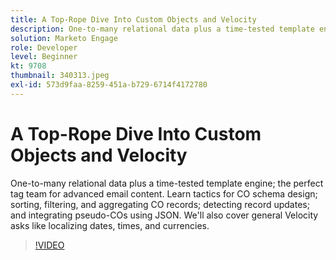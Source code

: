 ```yaml
---
title: A Top-Rope Dive Into Custom Objects and Velocity
description: One-to-many relational data plus a time-tested template engine - the perfect tag team for advanced email content. Learn tactics for CO schema design - sorting, filtering, and aggregating CO records, detecting record updates, and integrating pseudo-COs using JSON.
solution: Marketo Engage
role: Developer
level: Beginner
kt: 9708
thumbnail: 340313.jpeg
exl-id: 573d9faa-8259-451a-b729-6714f4172780
---
```

# A Top-Rope Dive Into Custom Objects and Velocity

One-to-many relational data plus a time-tested template engine; the perfect tag team for advanced email content. Learn tactics for CO
schema design; sorting, filtering, and aggregating CO records; detecting record updates; and integrating pseudo-COs using JSON. We'll
also cover general Velocity asks like localizing dates, times, and currencies.

>[!VIDEO](https://video.tv.adobe.com/v/340313/?quality=12&learn=on)
